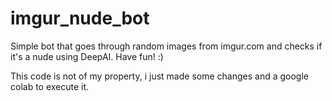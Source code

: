 # imgur_nude_bot

Simple bot that goes through random images from imgur.com and checks if it's a nude using DeepAI.
Have fun! :)

This code is not of my property, i just made some changes and a google colab to execute it.
